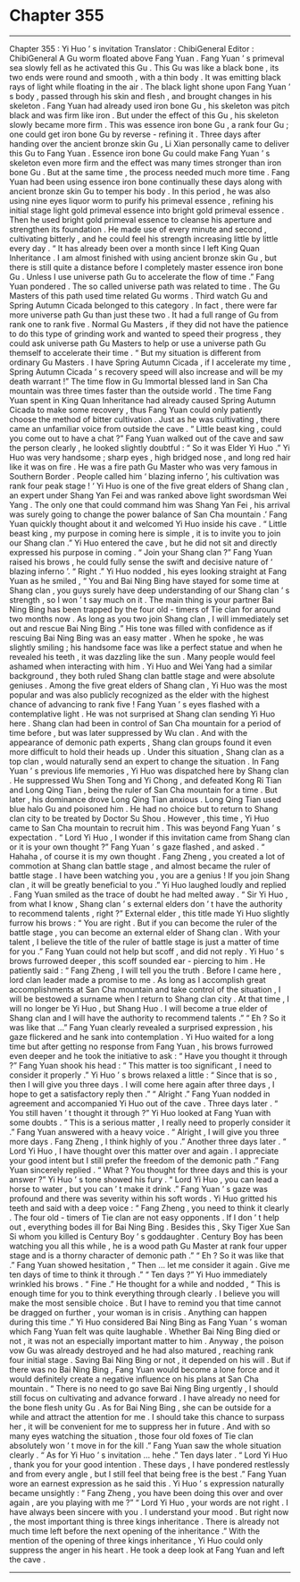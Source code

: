 
# Chapter 355


---

Chapter 355 : Yi Huo ’ s invitation
Translator :
ChibiGeneral
Editor :
ChibiGeneral
A Gu worm floated above Fang Yuan .
Fang Yuan ’ s primeval sea slowly fell as he activated this Gu .
This Gu was like a black bone , its two ends were round and smooth , with a thin body . It was emitting black rays of light while floating in the air .
The black light shone upon Fang Yuan ’ s body , passed through his skin and flesh , and brought changes in his skeleton .
Fang Yuan had already used iron bone Gu , his skeleton was pitch black and was firm like iron . But under the effect of this Gu , his skeleton slowly became more firm .
This was essence iron bone Gu , a rank four Gu ; one could get iron bone Gu by reverse - refining it .
Three days after handing over the ancient bronze skin Gu , Li Xian personally came to deliver this Gu to Fang Yuan .
Essence iron bone Gu could make Fang Yuan ’ s skeleton even more firm and the effect was many times stronger than iron bone Gu . But at the same time , the process needed much more time .
Fang Yuan had been using essence iron bone continually these days along with ancient bronze skin Gu to temper his body .
In this period , he was also using nine eyes liquor worm to purify his primeval essence , refining his initial stage light gold primeval essence into bright gold primeval essence . Then he used bright gold primeval essence to cleanse his aperture and strengthen its foundation .
He made use of every minute and second , cultivating bitterly , and he could feel his strength increasing little by little every day .
“ It has already been over a month since I left King Quan Inheritance . I am almost finished with using ancient bronze skin Gu , but there is still quite a distance before I completely master essence iron bone Gu . Unless I use universe path Gu to accelerate the flow of time .” Fang Yuan pondered .
The so called universe path was related to time .
The Gu Masters of this path used time related Gu worms .
Third watch Gu and Spring Autumn Cicada belonged to this category .
In fact , there were far more universe path Gu than just these two . It had a full range of Gu from rank one to rank five .
Normal Gu Masters , if they did not have the patience to do this type of grinding work and wanted to speed their progress , they could ask universe path Gu Masters to help or use a universe path Gu themself to accelerate their time .
“ But my situation is different from ordinary Gu Masters . I have Spring Autumn Cicada , if I accelerate my time , Spring Autumn Cicada ’ s recovery speed will also increase and will be my death warrant !”
The time flow in Gu Immortal blessed land in San Cha mountain was three times faster than the outside world . The time Fang Yuan spent in King Quan Inheritance had already caused Spring Autumn Cicada to make some recovery , thus Fang Yuan could only patiently choose the method of bitter cultivation .
Just as he was cultivating , there came an unfamiliar voice from outside the cave .
“ Little beast king , could you come out to have a chat ?”
Fang Yuan walked out of the cave and saw the person clearly , he looked slightly doubtful : “ So it was Elder Yi Huo .”
Yi Huo was very handsome ; sharp eyes , high bridged nose , and long red hair like it was on fire .
He was a fire path Gu Master who was very famous in Southern Border . People called him ‘ blazing inferno ’, his cultivation was rank four peak stage !
‘ Yi Huo is one of the five great elders of Shang clan , an expert under Shang Yan Fei and was ranked above light swordsman Wei Yang . The only one that could command him was Shang Yan Fei , his arrival was surely going to change the power balance of San Cha mountain .’ Fang Yuan quickly thought about it and welcomed Yi Huo inside his cave .
“ Little beast king , my purpose in coming here is simple , it is to invite you to join our Shang clan .” Yi Huo entered the cave , but he did not sit and directly expressed his purpose in coming .
“ Join your Shang clan ?” Fang Yuan raised his brows , he could fully sense the swift and decisive nature of ‘ blazing inferno ’.
“ Right .” Yi Huo nodded , his eyes looking straight at Fang Yuan as he smiled , “ You and Bai Ning Bing have stayed for some time at Shang clan , you guys surely have deep understanding of our Shang clan ’ s strength , so I won ’ t say much on it . The main thing is your partner Bai Ning Bing has been trapped by the four old - timers of Tie clan for around two months now . As long as you two join Shang clan , I will immediately set out and rescue Bai Ning Bing .”
His tone was filled with confidence as if rescuing Bai Ning Bing was an easy matter .
When he spoke , he was slightly smiling ; his handsome face was like a perfect statue and when he revealed his teeth , it was dazzling like the sun . Many people would feel ashamed when interacting with him .
Yi Huo and Wei Yang had a similar background , they both ruled Shang clan battle stage and were absolute geniuses .
Among the five great elders of Shang clan , Yi Huo was the most popular and was also publicly recognized as the elder with the highest chance of advancing to rank five !
Fang Yuan ’ s eyes flashed with a contemplative light .
He was not surprised at Shang clan sending Yi Huo here . Shang clan had been in control of San Cha mountain for a period of time before , but was later suppressed by Wu clan . And with the appearance of demonic path experts , Shang clan groups found it even more difficult to hold their heads up .
Under this situation , Shang clan as a top clan , would naturally send an expert to change the situation .
In Fang Yuan ’ s previous life memories , Yi Huo was dispatched here by Shang clan . He suppressed Wu Shen Tong and Yi Chong , and defeated Kong Ri Tian and Long Qing Tian , being the ruler of San Cha mountain for a time .
But later , his dominance drove Long Qing Tian anxious . Long Qing Tian used blue halo Gu and poisoned him . He had no choice but to return to Shang clan city to be treated by Doctor Su Shou .
However , this time , Yi Huo came to San Cha mountain to recruit him . This was beyond Fang Yuan ’ s expectation .
“ Lord Yi Huo , I wonder if this invitation came from Shang clan or it is your own thought ?” Fang Yuan ’ s gaze flashed , and asked .
“ Hahaha , of course it is my own thought . Fang Zheng , you created a lot of commotion at Shang clan battle stage , and almost became the ruler of battle stage . I have been watching you , you are a genius ! If you join Shang clan , it will be greatly beneficial to you .” Yi Huo laughed loudly and replied .
Fang Yuan smiled as the trace of doubt he had melted away .
“ Sir Yi Huo , from what I know , Shang clan ’ s external elders don ’ t have the authority to recommend talents , right ?”
External elder , this title made Yi Huo slightly furrow his brows : “ You are right . But if you can become the ruler of the battle stage , you can become an external elder of Shang clan . With your talent , I believe the title of the ruler of battle stage is just a matter of time for you .”
Fang Yuan could not help but scoff , and did not reply .
Yi Huo ’ s brows furrowed deeper , this scoff sounded ear - piercing to him .
He patiently said : “ Fang Zheng , I will tell you the truth . Before I came here , lord clan leader made a promise to me . As long as I accomplish great accomplishments at San Cha mountain and take control of the situation , I will be bestowed a surname when I return to Shang clan city . At that time , I will no longer be Yi Huo , but Shang Huo . I will become a true elder of Shang clan and I will have the authority to recommend talents .”
“ Eh ? So it was like that …” Fang Yuan clearly revealed a surprised expression , his gaze flickered and he sank into contemplation .
Yi Huo waited for a long time but after getting no response from Fang Yuan , his brows furrowed even deeper and he took the initiative to ask : “ Have you thought it through ?”
Fang Yuan shook his head : “ This matter is too significant , I need to consider it properly .”
Yi Huo ’ s brows relaxed a little : “ Since that is so , then I will give you three days . I will come here again after three days , I hope to get a satisfactory reply then .”
“ Alright .” Fang Yuan nodded in agreement and accompanied Yi Huo out of the cave .
Three days later .
“ You still haven ’ t thought it through ?” Yi Huo looked at Fang Yuan with some doubts .
“ This is a serious matter , I really need to properly consider it .” Fang Yuan answered with a heavy voice .
“ Alright , I will give you three more days . Fang Zheng , I think highly of you .”
Another three days later .
“ Lord Yi Huo , I have thought over this matter over and again . I appreciate your good intent but I still prefer the freedom of the demonic path .” Fang Yuan sincerely replied .
“ What ? You thought for three days and this is your answer ?” Yi Huo ’ s tone showed his fury .
“ Lord Yi Huo , you can lead a horse to water , but you can ’ t make it drink .” Fang Yuan ’ s gaze was profound and there was severity within his soft words .
Yi Huo gritted his teeth and said with a deep voice : “ Fang Zheng , you need to think it clearly . The four old - timers of Tie clan are not easy opponents . If I don ’ t help out , everything bodes ill for Bai Ning Bing . Besides this , Sky Tiger Xue San Si whom you killed is Century Boy ’ s goddaughter . Century Boy has been watching you all this while , he is a wood path Gu Master at rank four upper stage and is a thorny character of demonic path .”
“ Eh ? So it was like that .” Fang Yuan showed hesitation , “ Then … let me consider it again . Give me ten days of time to think it through .”
“ Ten days ?” Yi Huo immediately wrinkled his brows .
“ Fine .” He thought for a while and nodded , “ This is enough time for you to think everything through clearly . I believe you will make the most sensible choice . But I have to remind you that time cannot be dragged on further , your woman is in crisis . Anything can happen during this time .”
Yi Huo considered Bai Ning Bing as Fang Yuan ’ s woman which Fang Yuan felt was quite laughable .
Whether Bai Ning Bing died or not , it was not an especially important matter to him .
Anyway , the poison vow Gu was already destroyed and he had also matured , reaching rank four initial stage .
Saving Bai Ning Bing or not , it depended on his will .
But if there was no Bai Ning Bing , Fang Yuan would become a lone force and it would definitely create a negative influence on his plans at San Cha mountain .
“ There is no need to go save Bai Ning Bing urgently , I should still focus on cultivating and advance forward . I have already no need for the bone flesh unity Gu . As for Bai Ning Bing , she can be outside for a while and attract the attention for me . I should take this chance to surpass her , it will be convenient for me to suppress her in future . And with so many eyes watching the situation , those four old foxes of Tie clan absolutely won ’ t move in for the kill .”
Fang Yuan saw the whole situation clearly .
“ As for Yi Huo ’ s invitation … hehe .”
Ten days later .
“ Lord Yi Huo , thank you for your good intention . These days , I have pondered restlessly and from every angle , but I still feel that being free is the best .” Fang Yuan wore an earnest expression as he said this .
Yi Huo ’ s expression naturally became unsightly : “ Fang Zheng , you have been doing this over and over again , are you playing with me ?”
“ Lord Yi Huo , your words are not right . I have always been sincere with you . I understand your mood . But right now , the most important thing is three kings inheritance . There is already not much time left before the next opening of the inheritance .”
With the mention of the opening of three kings inheritance , Yi Huo could only suppress the anger in his heart . He took a deep look at Fang Yuan and left the cave .

---

